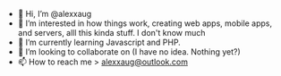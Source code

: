 - 👋 Hi, I’m @alexxaug
- 👀 I’m interested in how things work, creating web apps, mobile apps, and servers, alll this kinda stuff. I don't know much
- 🌱 I’m currently learning Javascript and PHP.
- 💞️ I’m looking to collaborate on (I have no idea. Nothing yet?)
- 📫 How to reach me > alexxaug@outlook.com

<!---
alexxaug/alexxaug is a ✨ special ✨ repository because its `README.md` (this file) appears on your GitHub profile.
You can click the Preview link to take a look at your changes.
--->
